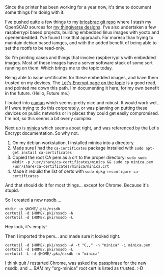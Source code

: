 Since the printer has been working for a year now, it's time to document some things I'm doing with it.

I've pushed quite a few things to my [bricabrac git repo](https://github.com/bvarner/bricabrac) where I stash my OpenSCAD sources for [my thingiverse designs](https://www.thingiverse.com/varnerrants/designs). I've also undertaken a few raspberrypi based projects, building embedded linux images with yocto and openembedded. I've found I like that approach. Far moreso than trying to maintain debian based iamges, and with the added benefit of being able to set the rootfs to be read-only.

So I'm printing cases and things that involve raspberrypi's with embedded images. Most of these images have a server software stack of some sort running on them. Which brings me to the topic today.

Being able to issue certificates for these embedded images, and have them trusted on my devices. The [Let's Encrypt page on the topic](https://letsencrypt.org/docs/certificates-for-localhost/) is a good read, and pointed me down this path. I'm documenting it here, for my own benefit in the future. (Hello, Future me.)

I looked into [caman](https://github.com/radiac/caman) which seems pretty nice and robust. It would work well, if I were trying to do this corporately, or was planning on putting these devices on public networks or in places they could get easily compromised. I'm not, so this seems a bit overly complex.

Next up is [minica](https://github.com/jsha/minica) which seems about right, and was referenced by the Let's Encrypt documentation. So why not.


1. On my debian workstation, I installed minica into a directory.
2. Made sure I had the `ca-certificates` package installed with `sudo apt-get install ca-certificates`
3. Copied the root CA pem as a crt to the proper directory: `sudo sudo mkdir -p /usr/share/ca-certificates/minica && sudo cp minica.pem /usr/share/ca-certificates/minica/minica.crt`
4. Made it rebuild the list of certs with `sudo dpkg-reconfigure ca-certificates`

And that should do it for most things... except for Chrome. Because it's stupid.

So I created a new nssdb....
```
mkdir -p $HOME/.pki/nssdb
certutil -d $HOME/.pki/nssdb -N
certutil -d $HOME/.pki/nssdb -L
```
Hey look, it's empty!

Then I imported the pem... and made sure it looked right.
```
certutil -d $HOME/.pki/nssdb -A -t "C,," -n "minica" -i minica.pem 
certutil -d $HOME/.pki/nssdb -L
certutil -L -d $HOME/.pki/nssdb -n "minica"
```

I think quit / restarted Chrome, was asked the passphrase for the new nssdb, and ... *BAM*
my "org-minica" root cert is listed as trusted. :-D